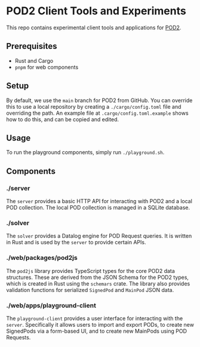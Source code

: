 # POD2 Client Tools and Experiments

This repo contains experimental client tools and applications for [POD2](https://github.com/0xPARC/pod2).

## Prerequisites

- Rust and Cargo
- `pnpm` for web components

## Setup

By default, we use the `main` branch for POD2 from GitHub. You can override this to use a local repository by creating a `./cargo/config.toml` file and overriding the path. An example file at `.cargo/config.toml.example` shows how to do this, and can be copied and edited.

## Usage

To run the playground components, simply run `./playground.sh`.

## Components

### ./server

The `server` provides a basic HTTP API for interacting with POD2 and a local POD collection. The local POD collection is managed in a SQLite database.

### ./solver

The `solver` provides a Datalog engine for POD Request queries. It is written in Rust and is used by the `server` to provide certain APIs.

### ./web/packages/pod2js

The `pod2js` library provides TypeScript types for the core POD2 data structures. These are derived from the JSON Schema for the POD2 types, which is created in Rust using the `schemars` crate. The library also provides validation functions for serialized `SignedPod` and `MainPod` JSON data.

### ./web/apps/playground-client

The `playground-client` provides a user interface for interacting with the `server`. Specifically it allows users to import and export PODs, to create new SignedPods via a form-based UI, and to create new MainPods using POD Requests.
